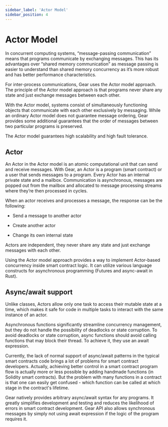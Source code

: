 ```yaml
---
sidebar_label: 'Actor Model'
sidebar_position: 4
---
```


# Actor Model

In concurrent computing systems, “message-passing communication” means that programs communicate by exchanging messages. This has its advantages over “shared memory communication” as message passing is easier to understand than shared memory concurrency as it’s more robust and has better performance characteristics.

For inter-process communications, Gear uses the Actor model approach. The principle of the Actor model approach is that programs never share any state and just exchange messages between each other.

With the Actor model, systems consist of simultaneously functioning objects that communicate with each other exclusively by messaging. While an ordinary Actor model does not guarantee message ordering, Gear provides some additional guarantees that the order of messages between two particular programs is preserved.

The Actor model guarantees high scalability and high fault tolerance. 

## Actor

An Actor in the Actor model is an atomic computational unit that can send and receive messages. With Gear, an Actor is a program (smart contract) or a user that sends messages to a program. Every Actor has an internal private state and a mailbox. Communication is asynchronous, messages are popped out from the mailbox and allocated to message processing streams where they’re then processed in cycles.

When an actor receives and processes a message, the response can be the following:

 - Send a message to another actor

 - Create another actor

 - Change its own internal state

Actors are independent, they never share any state and just exchange messages with each other.

Using the Actor model approach provides a way to implement Actor-based concurrency inside smart contract logic. It can utilize various language constructs for asynchronous programming (Futures and async-await in Rust).

## Async/await support

Unlike classes, Actors allow only one task to access their mutable state at a time, which makes it safe for code in multiple tasks to interact with the same instance of an actor.

Asynchronous functions significantly streamline concurrency management, but they do not handle the possibility of deadlocks or state corruption. To avoid deadlocks or state corruption, async functions should avoid calling functions that may block their thread. To achieve it, they use an await expression.

Currently, the lack of normal support of async/await patterns in the typical smart contracts code brings a lot of problems for smart contract developers. Actually, achieving better control in a smart contract program flow is actually more or less possible by adding handmade functions (in Solidity smart contracts). But the problem with many functions in a contract is that one can easily get confused - which function can be called at which stage in the contract's lifetime.

Gear natively provides arbitrary async/await syntax for any programs. It greatly simplifies development and testing and reduces the likelihood of errors in smart contract development. Gear API also allows synchronous messages by simply not using await expression if the logic of the program requires it.

